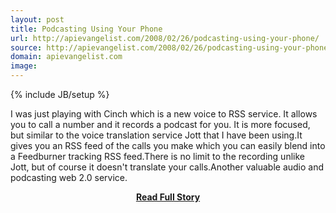 ```yaml
---
layout: post
title: Podcasting Using Your Phone
url: http://apievangelist.com/2008/02/26/podcasting-using-your-phone/
source: http://apievangelist.com/2008/02/26/podcasting-using-your-phone/
domain: apievangelist.com
image: 
---
```

{% include JB/setup %}<p>I was just playing with Cinch which is a new voice to RSS service.  It allows you to call a number and it records a podcast for you.  It is more focused, but similar to the voice translation service Jott that I have been using.It gives you an RSS feed of the calls you make which you can easily blend into a Feedburner tracking RSS feed.There is no limit to the recording unlike Jott, but of course it doesn't translate your calls.Another valuable audio and podcasting web 2.0 service.</p>
<center><p><a href="http://apievangelist.com/2008/02/26/podcasting-using-your-phone/" style='padding:25px; font-sze:18px; font-weight: bold;'>Read Full Story</a></p></center>
